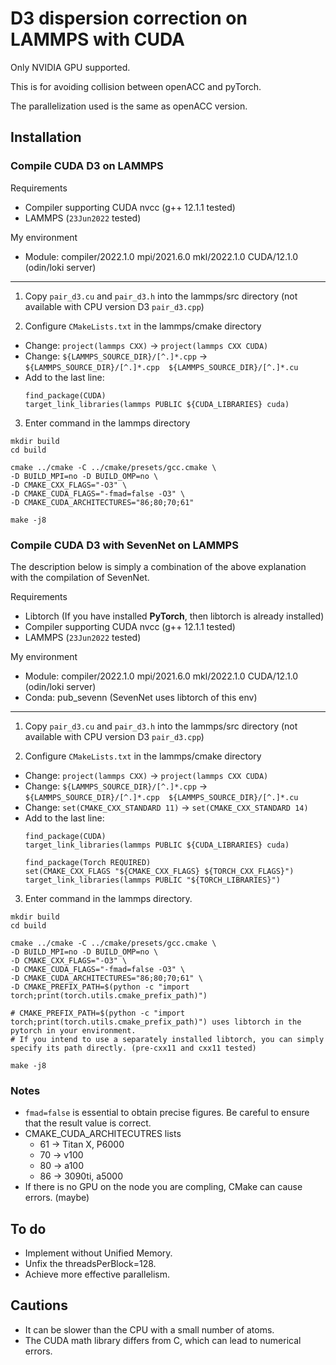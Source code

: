 # D3 dispersion correction on LAMMPS with CUDA

Only NVIDIA GPU supported.

This is for avoiding collision between openACC and pyTorch.

The parallelization used is the same as openACC version.

## Installation

### Compile CUDA D3 on LAMMPS
Requirements
- Compiler supporting CUDA nvcc (g++ 12.1.1 tested)
- LAMMPS (`23Jun2022` tested)

My environment
- Module: compiler/2022.1.0 mpi/2021.6.0 mkl/2022.1.0 CUDA/12.1.0 (odin/loki server)

-----
1. Copy `pair_d3.cu` and `pair_d3.h` into the lammps/src directory (not available with CPU version D3 `pair_d3.cpp`)

2. Configure `CMakeLists.txt` in the lammps/cmake directory
  - Change: `project(lammps CXX)` -> `project(lammps CXX CUDA)`
  - Change: `${LAMMPS_SOURCE_DIR}/[^.]*.cpp` -> `${LAMMPS_SOURCE_DIR}/[^.]*.cpp  ${LAMMPS_SOURCE_DIR}/[^.]*.cu`
  - Add to the last line:
    ```
    find_package(CUDA)
    target_link_libraries(lammps PUBLIC ${CUDA_LIBRARIES} cuda)
    ```

3. Enter command in the lammps directory
  ```
  mkdir build
  cd build

  cmake ../cmake -C ../cmake/presets/gcc.cmake \
  -D BUILD_MPI=no -D BUILD_OMP=no \
  -D CMAKE_CXX_FLAGS="-O3" \
  -D CMAKE_CUDA_FLAGS="-fmad=false -O3" \
  -D CMAKE_CUDA_ARCHITECTURES="86;80;70;61"

  make -j8
  ```

### Compile CUDA D3 with SevenNet on LAMMPS
The description below is simply a combination of the above explanation with the compilation of SevenNet.

Requirements
- Libtorch (If you have installed **PyTorch**, then libtorch is already installed)
- Compiler supporting CUDA nvcc (g++ 12.1.1 tested)
- LAMMPS (`23Jun2022` tested)

My environment
- Module: compiler/2022.1.0 mpi/2021.6.0 mkl/2022.1.0 CUDA/12.1.0 (odin/loki server)
- Conda: pub_sevenn (SevenNet uses libtorch of this env)

-----
1. Copy `pair_d3.cu` and `pair_d3.h` into the lammps/src directory (not available with CPU version D3 `pair_d3.cpp`)


2. Configure `CMakeLists.txt` in the lammps/cmake directory
  - Change: `project(lammps CXX)` -> `project(lammps CXX CUDA)`
  - Change: `${LAMMPS_SOURCE_DIR}/[^.]*.cpp` -> `${LAMMPS_SOURCE_DIR}/[^.]*.cpp  ${LAMMPS_SOURCE_DIR}/[^.]*.cu`
  - Change: `set(CMAKE_CXX_STANDARD 11)` -> `set(CMAKE_CXX_STANDARD 14)`
  - Add to the last line:
    ```
    find_package(CUDA)
    target_link_libraries(lammps PUBLIC ${CUDA_LIBRARIES} cuda)
  
    find_package(Torch REQUIRED)
    set(CMAKE_CXX_FLAGS "${CMAKE_CXX_FLAGS} ${TORCH_CXX_FLAGS}")
    target_link_libraries(lammps PUBLIC "${TORCH_LIBRARIES}")
    ```

3. Enter command in the lammps directory.
  ```
  mkdir build
  cd build

  cmake ../cmake -C ../cmake/presets/gcc.cmake \
  -D BUILD_MPI=no -D BUILD_OMP=no \
  -D CMAKE_CXX_FLAGS="-O3" \
  -D CMAKE_CUDA_FLAGS="-fmad=false -O3" \
  -D CMAKE_CUDA_ARCHITECTURES="86;80;70;61" \
  -D CMAKE_PREFIX_PATH=$(python -c "import torch;print(torch.utils.cmake_prefix_path)")

  # CMAKE_PREFIX_PATH=$(python -c "import torch;print(torch.utils.cmake_prefix_path)") uses libtorch in the pytorch in your environment.
  # If you intend to use a separately installed libtorch, you can simply specify its path directly. (pre-cxx11 and cxx11 tested)

  make -j8
  ```

### Notes
- `fmad=false` is essential to obtain precise figures. Be careful to ensure that the result value is correct.
- CMAKE_CUDA_ARCHITECUTRES lists
  - 61 -> Titan X, P6000
  - 70 -> v100
  - 80 -> a100
  - 86 -> 3090ti, a5000
- If there is no GPU on the node you are compling, CMake can cause errors. (maybe)

## To do
- Implement without Unified Memory.
- Unfix the threadsPerBlock=128.
- Achieve more effective parallelism.

## Cautions
- It can be slower than the CPU with a small number of atoms.
- The CUDA math library differs from C, which can lead to numerical errors.